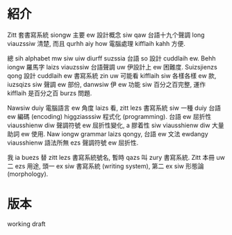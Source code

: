 # 紹介

Zitt 套書寫系統 siongw 主要 ew 設計概念 siw qaw 台語十九个聲調 long viauzssiw 清楚, 而且 qurhh aiy how 電腦處理 kifflaih kahh 方便.

總 sih alphabet mw siw uiw diurff suzssia 台語 so 設計 cuddlaih ew. Behh iongw 羅馬字 laizs viauzssiw 台語聲調 uw 伊設計上 ew 困難度. Suizsjienzs qong 設計 cuddlaih ew 書寫系統 zin uw 可能看 kifflaih siw 各樣各樣 ew 款, iuzsqizs siw 聲調 ew 部份, danwsiw 伊 ew 功能 siw 百分之百完整, 運作 kifflaih 是百分之百 burzs 問題.

Nawsiw duiy 電腦語言 ew 角度 laizs 看, zitt lezs 書寫系統 siw 一種 duiy 台語 ew 編碼 (encoding) higgziasssiw 程式化 (programming). 台語 ew 屈折性 viausshienw diw 聲調符號 ew 屈折性變化, a 膠着性 siw viausshienw diw 大量助詞 ew 使用. Naw iongw grammar laizs qongy, 台語 ew 文法 ewdangy viausshienw 語法所無 ezs 聲調符號 ew 屈折性.

我 ia buezs 替 zitt lezs 書寫系統號名, 暫時 qazs 叫 zury 書寫系統. Zitt 本冊 uw 二 ezs 用途, 頭一 ex siw 書寫系統 (writing system), 第二 ex siw 形態論 (morphology).

# 版本
working draft
